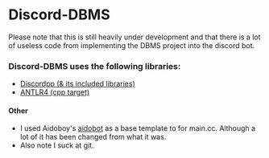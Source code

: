 # Discord-DBMS
Please note that this is still heavily under development and that there is a lot of useless code from implementing the DBMS project into the discord bot. 

### Discord-DBMS uses the following libraries:
* [Discordpp (& its included libraries)](https://github.com/Aidoboy/discordpp)  
* [ANTLR4 (cpp target)](https://github.com/antlr/antlr4)

#### Other  
* I used Aidoboy's [aidobot](https://github.com/Aidoboy/discord-aidobot) as a base template to for main.cc. Although a lot of it has been changed from what it was.  
* Also note I suck at git.